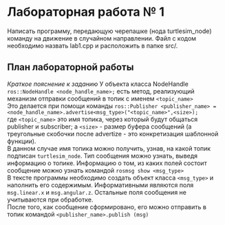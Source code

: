 # Лабораторная работа № 1
Написать программу, передающую черепашке (нода turtlesim_node) команду на движение в случайном направлении. 
Файл с кодом необходимо назвать lab1.cpp и расположить в папке src/.
## План лабораторной работы
*Краткое пояснение к заданию*
У объекта класса NodeHandle
`ros::NodeHandle <node_handle_name>;`
есть метод, реализующий механизм отправки сообщений в топик с именем
`<topic_name>`  
Это делается при помощи команды
`ros::Publisher <publisher_name> = <node_handle_name>.advertise<msg_type>("<topic_name>",<size>);`  
где `<topic_name>` это имя топика, через который будут общаться publisher и subscriber;
а `<size>` - размер буфера сообщений (а треугольные скобочки после advertize - это
конкретизация шаблонной функции).  
В данном случае имя топика можно получить, узнав, на какой топик подписан
`turtlesim_node`. Тип сообщения можно узнать, выведя информацию о топике.
Информацию о том, из каких полей состоит сообщение можно узнать командой
`rosmsg show <msg_type>`  
В тексте программы необходимо создать объект класса `<msg_type>` и наполнить его
содержимым. Информативными являются поля `msg.linear.x` и `msg.angular.z`. Остальные
поля сообщения не учитываются при обработке.  
После того, как сообщение сформировано, его можно отправить в топик командой
`<publisher_name>.publish (msg)`
